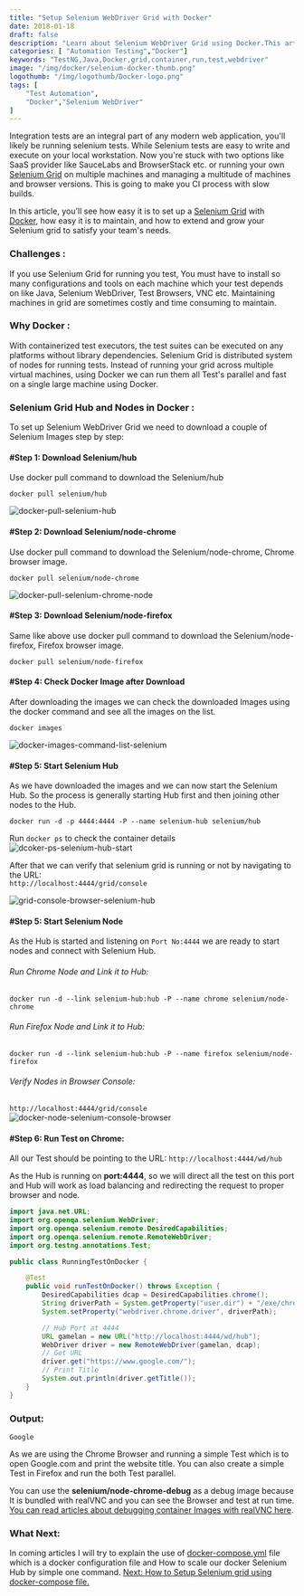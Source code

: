 ```yaml
---
title: "Setup Selenium WebDriver Grid with Docker"
date: 2018-01-18
draft: false
description: "Learn about Selenium WebDriver Grid using Docker.This article is about setting up the  local Grid using Docker for running test on chrome and firefox, no need for different virtual machines to run the parallel test."
categories: [ "Automation Testing","Docker"]
keywords: "TestNG,Java,Docker,grid,container,run,test,webdriver"
image: "/img/docker/selenium-docker-thumb.png"
logothumb: "/img/logothumb/Docker-logo.png"
tags: [
    "Test Automation",
    "Docker","Selenium WebDriver"
]
---
```

Integration tests are an integral part of any modern web application, you'll likely be running selenium tests. While Selenium tests are easy to write and execute on your local workstation. Now you're stuck with two options like SaaS provider like SauceLabs and BrowserStack etc. or running your own [Selenium Grid](http://www.seleniumhq.org/docs/07_selenium_grid.jsp) on multiple machines and managing a multitude of machines and browser versions. This is going to make you CI process with slow builds.  

In this article, you'll see how easy it is to set up a [Selenium Grid]((http://www.seleniumhq.org/docs/07_selenium_grid.jsp)) with [Docker](https://www.docker.com/), how easy it is to maintain, and how to extend and grow your Selenium grid to satisfy your team's needs.

### Challenges :
If you use Selenium Grid for running you test, You must have to install so many configurations and tools on each machine which your test depends on like Java, Selenium WebDriver, Test Browsers, VNC etc. Maintaining machines in grid are sometimes costly and time consuming to maintain.

### Why Docker :
With containerized test executors, the test suites can be executed on any platforms without library dependencies. Selenium Grid is distributed system of nodes for running tests. Instead of running your grid across multiple virtual machines, using Docker we can run them all Test's parallel and fast on a single large machine using Docker.

### Selenium Grid Hub and Nodes in Docker :
To set up Selenium WebDriver Grid we need to download a couple of Selenium Images step by step:
#### #Step 1: Download Selenium/hub
Use docker pull command to download the Selenium/hub
```
docker pull selenium/hub
```
![docker-pull-selenium-hub](/img/docker/docker-pull-selenium-hub.png)
#### #Step 2: Download Selenium/node-chrome
Use docker pull command to download the Selenium/node-chrome, Chrome browser image.
```
docker pull selenium/node-chrome
```
![docker-pull-selenium-chrome-node](/img/docker/docker-pull-selenium-chrome-node.png)
#### #Step 3: Download Selenium/node-firefox
Same like above use docker pull command to download the Selenium/node-firefox, Firefox browser image.
```
docker pull selenium/node-firefox
```
#### #Step 4: Check Docker Image after Download
After downloading the images we can check the downloaded Images using the docker command and see all the images on the list.
```
docker images
```
![docker-images-command-list-selenium](/img/docker/docker-images-command-list-selenium.png)
#### #Step 5: Start Selenium Hub
As we have downloaded the images and we can now start the Selenium Hub. So the process is generally starting Hub first and then joining other nodes to the Hub.
```
docker run -d -p 4444:4444 -P --name selenium-hub selenium/hub
```
Run `docker ps` to check the container details
![dcoker-ps-selenium-hub-start](/img/docker/dcoker-ps-selenium-hub-start.png)

After that we can verify that selenium grid is running or not by navigating to the URL:  
`http://localhost:4444/grid/console`

![grid-console-browser-selenium-hub](/img/docker/grid-console-browser-selenium-hub.png)
#### #Step 5: Start Selenium Node
As the Hub is started and listening on `Port No:4444` we are ready to start nodes and connect with Selenium Hub.
###### Run Chrome Node and Link it to Hub:
```
docker run -d --link selenium-hub:hub -P --name chrome selenium/node-chrome
```
###### Run Firefox Node and Link it to Hub:
```
docker run -d --link selenium-hub:hub -P --name firefox selenium/node-firefox
```
###### Verify Nodes in Browser Console:
`http://localhost:4444/grid/console`
![docker-node-selenium-console-browser](/img/docker/docker-node-selenium-console-browser.png)

#### #Step 6: Run Test on Chrome:
All our Test should be pointing to the URL: `http://localhost:4444/wd/hub`

As the Hub is running on **port:4444**, so we will direct all the test on this port and Hub will work as load balancing and redirecting the request to proper browser and node.
```java
import java.net.URL;
import org.openqa.selenium.WebDriver;
import org.openqa.selenium.remote.DesiredCapabilities;
import org.openqa.selenium.remote.RemoteWebDriver;
import org.testng.annotations.Test;

public class RunningTestOnDocker {

    @Test
    public void runTestOnDocker() throws Exception {
        DesiredCapabilities dcap = DesiredCapabilities.chrome();
        String driverPath = System.getProperty("user.dir") + "/exe/chromedriver";
        System.setProperty("webdriver.chrome.driver", driverPath);

        // Hub Port at 4444
        URL gamelan = new URL("http://localhost:4444/wd/hub");
        WebDriver driver = new RemoteWebDriver(gamelan, dcap);
        // Get URL
        driver.get("https://www.google.com/");
        // Print Title
        System.out.println(driver.getTitle());
    }
}
```
### Output:
```
Google
```
As we are using the Chrome Browser and running a simple Test which is to open Google.com and print the website title. You can also create a simple Test in Firefox and run the both Test parallel.

You can use the **selenium/node-chrome-debug** as a debug image because It is bundled with realVNC and you can see the Browser and test at run time. [You can read articles about debugging container Images with realVNC here](https://www.pawangaria.com/post/docker/debugging-docker-container-with-realvnc/).
### What Next:
In coming articles I will try to explain the use of [docker-compose.yml](https://docs.docker.com/compose/overview/ ) file  which is a docker configuration file and How to scale our docker Selenium Hub by simple one command. [Next: How to Setup Selenium grid using docker-compose file.](https://www.pawangaria.com/post/docker/docker-compose-in-selenium-grid/)
